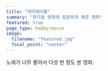 ```yaml
---
title: "레미제라블"
summary: "뮤지컬 영화에 입문하게 해준 영화"
featured: true
page_type: hobby/movie 
image:
  filename: "featured.jpg"
  focal_point: "center"
---
```

노래가 너무 좋아서 다섯 번 정도 본 영화.
